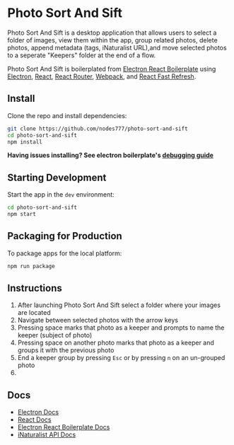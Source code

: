 # Photo Sort And Sift

Photo Sort And Sift is a desktop application that allows users to select a folder of images, view them within the app, group related photos, delete photos, append metadata (tags, iNaturalist URL),and move selected photos to a seperate "Keepers" folder at the end of a flow.

Photo Sort And Sift is boilerplated from [Electron React Boilerplate](https://github.com/electron-react-boilerplate/electron-react-boilerplate) using [Electron](https://electron.atom.io/), [React](https://facebook.github.io/react/), [React Router](https://github.com/reactjs/react-router), [Webpack](https://webpack.js.org/), and [React Fast Refresh](https://www.npmjs.com/package/react-refresh).

## Install

Clone the repo and install dependencies:

```bash
git clone https://github.com/nodes777/photo-sort-and-sift
cd photo-sort-and-sift
npm install
```

**Having issues installing? See electron boilerplate's [debugging guide](https://github.com/electron-react-boilerplate/electron-react-boilerplate/issues/400)**

## Starting Development

Start the app in the `dev` environment:

```bash
cd photo-sort-and-sift
npm start
```

## Packaging for Production

To package apps for the local platform:

```bash
npm run package
```

## Instructions

1. After launching Photo Sort And Sift select a folder where your images are located
2. Navigate between selected photos with the arrow keys
3. Pressing space marks that photo as a keeper and prompts to name the keeper (subject of photo)
4. Pressing space on another photo marks that photo as a keeper and groups it with the previous photo
5. End a keeper group by pressing `Esc` or by pressing `n` on an un-grouped photo
6.

## Docs

- [Electron Docs](https://www.electronjs.org/docs/latest)
- [React Docs](https://reactjs.org/docs/getting-started.html)
- [Electron React Boilerplate Docs](https://electron-react-boilerplate.js.org/docs/installation)
- [iNaturalist API Docs](https://api.inaturalist.org/v1/docs/)
